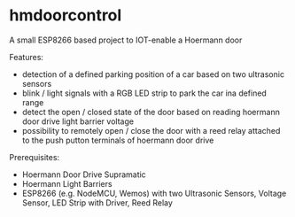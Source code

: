 # hmdoorcontrol
A small ESP8266 based project to IOT-enable a Hoermann door

Features:
 * detection of a defined parking position of a car based on two ultrasonic sensors
 * blink / light signals with a RGB LED strip to park the car ina defined range
 * detect the open / closed state of the door based on reading hoermann door drive light barrier voltage
 * possibility to remotely open / close the door with a reed relay attached to the push putton terminals of hoermann door drive
 
Prerequisites:
 * Hoermann Door Drive Supramatic
 * Hoermann Light Barriers
 * ESP8266 (e.g. NodeMCU, Wemos) with two Ultrasonic Sensors, Voltage Sensor, LED Strip with Driver, Reed Relay
 

